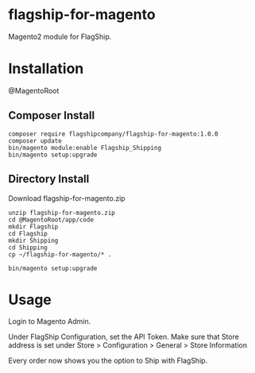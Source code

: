 # flagship-for-magento

Magento2 module for FlagShip.

# Installation

@MagentoRoot

## Composer Install
```
composer require flagshipcompany/flagship-for-magento:1.0.0
composer update 
bin/magento module:enable Flagship_Shipping
bin/magento setup:upgrade
```

## Directory Install

Download flagship-for-magento.zip

```
unzip flagship-for-magento.zip
cd @MagentoRoot/app/code
mkdir Flagship
cd Flagship
mkdir Shipping
cd Shipping
cp ~/flagship-for-magento/* .

bin/magento setup:upgrade
```

# Usage

Login to Magento Admin.

Under FlagShip Configuration, set the API Token.
Make sure that Store address is set under Store > Configuration > General > Store Information

Every order now shows you the option to Ship with FlagShip.
